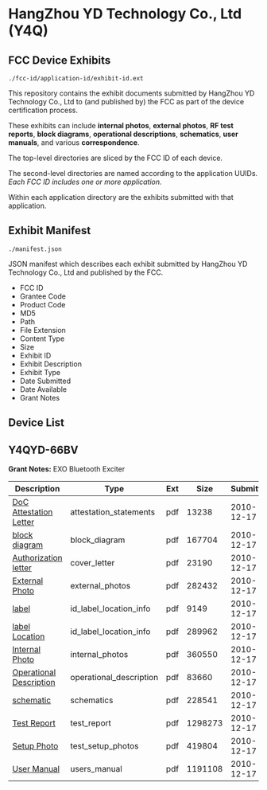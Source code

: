 # HangZhou YD Technology Co., Ltd (Y4Q)
## FCC Device Exhibits

```
./fcc-id/application-id/exhibit-id.ext
```

This repository contains the exhibit documents submitted by HangZhou YD Technology Co., Ltd to (and published by) the FCC as part of the device certification process.

These exhibits can include **internal photos**, **external photos**, **RF test reports**, **block diagrams**, **operational descriptions**, **schematics**, **user manuals**, and various **correspondence**.

The top-level directories are sliced by the FCC ID of each device.

The second-level directories are named according to the application UUIDs. *Each FCC ID includes one or more application.*

Within each application directory are the exhibits submitted with that application. 

## Exhibit Manifest

```
./manifest.json
```

JSON manifest which describes each exhibit submitted by HangZhou YD Technology Co., Ltd and published by the FCC.

- FCC ID
- Grantee Code
- Product Code
- MD5
- Path
- File Extension
- Content Type
- Size
- Exhibit ID
- Exhibit Description
- Exhibit Type
- Date Submitted
- Date Available
- Grant Notes

## Device List
## Y4QYD-66BV
**Grant Notes:** EXO Bluetooth Exciter

| Description | Type | Ext | Size | Submitted | Available |
| ----------- | ---- | --- | ---- | --------- | --------- |
| [DoC Attestation Letter](Y4QYD-66BV/05e2a10a09e2ca96485180a3f225c6f6/1392897.pdf) | attestation_statements | pdf | 13238 | 2010-12-17 | 2010-12-17 |
| [block diagram](Y4QYD-66BV/05e2a10a09e2ca96485180a3f225c6f6/1392887.pdf) | block_diagram | pdf | 167704 | 2010-12-17 | 2010-12-17 |
| [Authorization letter](Y4QYD-66BV/05e2a10a09e2ca96485180a3f225c6f6/1392886.pdf) | cover_letter | pdf | 23190 | 2010-12-17 | 2010-12-17 |
| [External Photo](Y4QYD-66BV/05e2a10a09e2ca96485180a3f225c6f6/1392890.pdf) | external_photos | pdf | 282432 | 2010-12-17 | 2010-12-17 |
| [label](Y4QYD-66BV/05e2a10a09e2ca96485180a3f225c6f6/1392891.pdf) | id_label_location_info | pdf | 9149 | 2010-12-17 | 2010-12-17 |
| [label Location](Y4QYD-66BV/05e2a10a09e2ca96485180a3f225c6f6/1392892.pdf) | id_label_location_info | pdf | 289962 | 2010-12-17 | 2010-12-17 |
| [Internal Photo](Y4QYD-66BV/05e2a10a09e2ca96485180a3f225c6f6/1392893.pdf) | internal_photos | pdf | 360550 | 2010-12-17 | 2010-12-17 |
| [Operational Description](Y4QYD-66BV/05e2a10a09e2ca96485180a3f225c6f6/1392888.pdf) | operational_description | pdf | 83660 | 2010-12-17 | 2010-12-17 |
| [schematic](Y4QYD-66BV/05e2a10a09e2ca96485180a3f225c6f6/1392889.pdf) | schematics | pdf | 228541 | 2010-12-17 | 2010-12-17 |
| [Test Report](Y4QYD-66BV/05e2a10a09e2ca96485180a3f225c6f6/1392894.pdf) | test_report | pdf | 1298273 | 2010-12-17 | 2010-12-17 |
| [Setup Photo](Y4QYD-66BV/05e2a10a09e2ca96485180a3f225c6f6/1392895.pdf) | test_setup_photos | pdf | 419804 | 2010-12-17 | 2010-12-17 |
| [User Manual](Y4QYD-66BV/05e2a10a09e2ca96485180a3f225c6f6/1392896.pdf) | users_manual | pdf | 1191108 | 2010-12-17 | 2010-12-17 |
